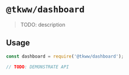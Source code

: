 # `@tkww/dashboard`

> TODO: description

## Usage

```javascript
const dashboard = require('@tkww/dashboard');

// TODO: DEMONSTRATE API
```
